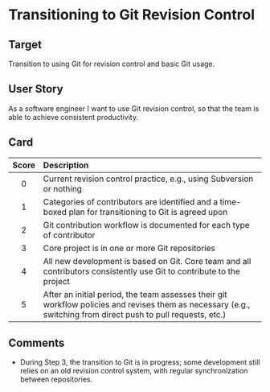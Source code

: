 [_metadata_:tags]:- "ecp-psip-ptc"
# Transitioning to Git Revision Control

## Target

Transition to using Git for revision control and basic Git usage.

## User Story

As a software engineer I want to use Git revision control, so that the team is able to achieve consistent productivity.

## Card

| Score         | Description |
| :-------------: | :------------- |
| 0 | Current revision control practice, e.g., using Subversion or nothing |
| 1 | Categories of contributors are identified and a time-boxed plan for transitioning to Git is agreed upon |
| 2 | Git contribution workflow is documented for each type of contributor |
| 3 | Core project is in one or more Git repositories |
| 4 | All new development is based on Git. Core team and all contributors consistently use Git to contribute to the project |
| 5 | After an initial period, the team assesses their git workflow policies and revises them as necessary (e.g., switching from direct push to pull requests, etc.)


## Comments
- During Step 3, the transition to Git is in progress; some development still relies on an old revision control system, with regular synchronization between repositories.
